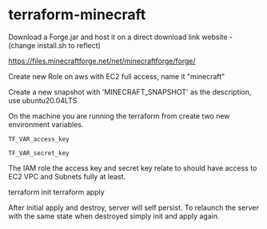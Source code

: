 # terraform-minecraft

Download a Forge.jar and host it on a direct download link website - (change install.sh to reflect)

https://files.minecraftforge.net/net/minecraftforge/forge/

Create new Role on aws with EC2 full access, name it "minecraft"

Create a new snapshot with 'MINECRAFT_SNAPSHOT' as the description, use ubuntu20.04LTS

On the machine you are running the terraform from create two new environment variables.

`TF_VAR_access_key`

`TF_VAR_secret_key`

The IAM role the access key and secret key relate to should have access to EC2 VPC and Subnets fully at least.

terraform init
terraform apply

After initial apply and destroy, server will self persist.
To relaunch the server with the same state when destroyed simply init and apply again.